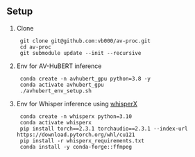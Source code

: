 ## Setup

1. Clone

        git clone git@github.com:vb000/av-proc.git
        cd av-proc
        git submodule update --init --recursive

2. Env for AV-HuBERT inference

        conda create -n avhubert_gpu python=3.8 -y
        conda activate avhubert_gpu
        ./avhubert_env_setup.sh

3. Env for Whisper inference using [whisperX](https://github.com/m-bain/whisperX/tree/v3.3.1)

        conda create -n whisperx python=3.10
        conda activate whisperx
        pip install torch==2.3.1 torchaudio==2.3.1 --index-url https://download.pytorch.org/whl/cu121
        pip install -r whisperx_requirements.txt
        conda install -y conda-forge::ffmpeg
